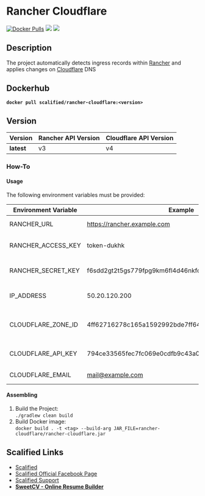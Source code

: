 # Rancher Cloudflare #

[![Docker Pulls](https://img.shields.io/docker/pulls/scalified/rancher-cloudflare.svg)](https://hub.docker.com/r/scalified/rancher-cloudflare)
[![](https://images.microbadger.com/badges/image/scalified/rancher-cloudflare.svg)](https://microbadger.com/images/scalified/rancher-cloudflare)
[![](https://images.microbadger.com/badges/version/scalified/rancher-cloudflare.svg)](https://microbadger.com/images/scalified/rancher-cloudflare)

## Description

The project automatically detects ingress records within [Rancher](https://rancher.com/) and applies changes on [Cloudflare](https://www.cloudflare.com/) DNS

## Dockerhub

**`docker pull scalified/rancher-cloudflare:<version>`**

## Version

| Version    | Rancher API Version | Cloudflare API Version |
|------------|---------------------|------------------------|
| **latest** |         v3          |            v4          |

### How-To

#### Usage

The following environment variables must be provided:

| Environment Variable | Example                                                | Description                                                                                             |
|----------------------|--------------------------------------------------------|---------------------------------------------------------------------------------------------------------|
| RANCHER_URL          | https://rancher.example.com                            | Rancher Server URL                                                                                      |
| RANCHER_ACCESS_KEY   | token-dukhk                                            | The token’s username. See [API Keys](https://rancher.com/docs/rancher/v2.x/en/user-settings/api-keys/)  |
| RANCHER_SECRET_KEY   | f6sdd2gt2t5gs779fpg9km6fl4d46nkfcnknqzjwszwb6jm4qfh48y | The token’s password. See [API Keys](https://rancher.com/docs/rancher/v2.x/en/user-settings/api-keys/)  |
| IP_ADDRESS           | 50.20.120.200                                          | IP Address to be written as A record content                                                            |
| CLOUDFLARE_ZONE_ID   | 4ff62716278c165a1592992bde7ff64d                       | Cloudflare Zone Id. See [Api Documentation](https://api.cloudflare.com/#getting-started-resource-ids)   |
| CLOUDFLARE_API_KEY   | 794ce33565fec7fc069e0cdfb9c43a0dd1221                  | Cloudflare API Key See [Api Documentation](https://api.cloudflare.com/#getting-started-resource-ids)    |
| CLOUDFLARE_EMAIL     | mail@example.com                                       | Cloudflare account email                                                                                |

#### Assembling

1. Build the Project:  
   `./gradlew clean build`
2. Build Docker image:  
   `docker build . -t <tag> --build-arg JAR_FILE=rancher-cloudflare/rancher-cloudflare.jar`

## Scalified Links

* [Scalified](https://www.scalified.com)
* [Scalified Official Facebook Page](https://www.facebook.com/scalified)
* <a href="mailto:info@scalified.com?subject=[Rancher Cloudflare]: Proposals And Suggestions">Scalified Support</a>
* [**SweetCV - Online Resume Builder**](https://sweetcv.com)
